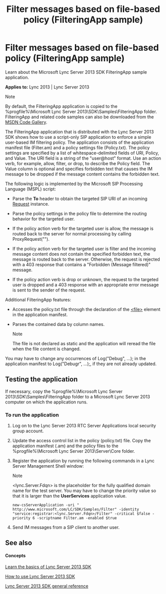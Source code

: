 ﻿---
title: Filter messages based on file-based policy (FilteringApp sample)
TOCTitle: Filter messages based on file-based policy (FilteringApp sample)
ms:assetid: 5e02ba71-bb3a-4d21-9ccb-a8025b0a47f4
ms:mtpsurl: https://msdn.microsoft.com/en-us/library/Dn439097(v=office.15)
ms:contentKeyID: 57096251
ms.date: 07/24/2014
mtps_version: v=office.15
---

# Filter messages based on file-based policy (FilteringApp sample)

Learn about the Microsoft Lync Server 2013 SDK FilteringApp sample application.


**Applies to:** Lync 2013 | Lync Server 2013


> [!NOTE]
> <P>By default, the FilteringApp application is copied to the %progfile%\Microsoft Lync Server 2013\SDK\Samples\FilteringApp folder. FilteringApp and related code samples can also be downloaded from the <A href="http://code.msdn.microsoft.com/lync-server-2013-filter-2bd7aae7">MSDN Code Gallery</A>.</P>



The FilteringApp application that is distributed with the Lync Server 2013 SDK shows how to use a script-only SIP application to enforce a simple user-based IM filtering policy. The application consists of the application manifest file (Filter.am) and a policy settings file (Policy.txt). The policy settings are specified by a list of whitespace-delimited fields of URI, Policy, and Value. The URI field is a string of the "user@host" format. Use an action verb, for example, allow, filter, or drop, to describe the Policy field. The Value column is optional and specifies forbidden text that causes the IM message to be dropped if the message content contains the forbidden text.

The following logic is implemented by the Microsoft SIP Processing Language (MSPL) script:

  - Parse the **To** header to obtain the targeted SIP URI of an incoming [Request](https://msdn.microsoft.com/en-us/library/hh364656\(v=office.15\)) instance.

  - Parse the policy settings in the policy file to determine the routing behavior for the targeted user.

  - If the policy action verb for the targeted user is allow, the message is routed back to the server for normal processing by calling ProxyRequest("").

  - If the policy action verb for the targeted user is filter and the incoming message content does not contain the specified forbidden text, the message is routed back to the server. Otherwise, the request is rejected with a 403 response that contains a "Forbidden (Message filtered)" message.

  - If the policy action verb is drop or unknown, the request to the targeted user is dropped and a 403 response with an appropriate error message is sent to the sender of the request.

Additional FilteringApp features:

  - Accesses the policy.txt file through the declaration of the [\<file\>](https://msdn.microsoft.com/en-us/library/hh364639\(v=office.15\)) element in the application manifest.

  - Parses the contained data by column names.
    

    > [!NOTE]
    > <P>The file is not declared as static and the application will reread the file when the file content is changed.</P>



You may have to change any occurrences of Log("Debug", …); in the application manifest to Log("Debugr", …);, if they are not already updated.

## Testing the application

If necessary, copy the %progfile%\\Microsoft Lync Server 2013\\SDK\\Samples\\FilteringApp folder to a Microsoft Lync Server 2013 computer on which the application runs.

### To run the application

1.  Log on to the Lync Server 2013 RTC Server Applications local security group account.

2.  Update the access control list in the policy (policy.txt) file. Copy the application manifest (.am) and the policy files to the %progfile%\\Microsoft Lync Server 2013\\Server\\Core folder.

3.  Register the application by running the following commands in a Lync Server Management Shell window:
    

    > [!NOTE]
    > <P>&lt;lync.Server.Fdqn&gt; is the placeholder for the fully qualified domain name for the test server. You may have to change the priority value so that it is larger than the <STRONG>UserServices</STRONG> application value.</P>

    
        new-csServerApplication -uri " http://www.microsoft.com/LC/SDK/Samples/Filter" -identity "service:registrar:<lync.Server.Fdqn>/Filter" -critical $false -priority 6 -scriptname Filter.am -enabled $true

4.  Send IM messages from a SIP client to another user.

## See also

#### Concepts

[Learn the basics of Lync Server 2013 SDK](learn-the-basics-of-lync-server-2013-sdk.md)

[How to use Lync Server 2013 SDK](how-to-use-lync-server-2013-sdk.md)

[Lync Server 2013 SDK general reference](lync-server-2013-sdk-general-reference.md)

